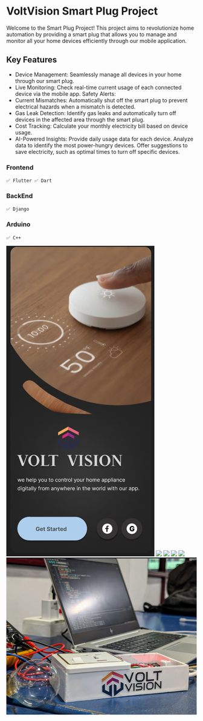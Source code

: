# VoltVision Smart Plug Project

Welcome to the Smart Plug Project! This project aims to revolutionize home automation by providing a smart plug that allows you to manage and monitor all your home devices efficiently through our mobile application.

## Key Features

- Device Management: Seamlessly manage all devices in your home through our smart plug.
- Live Monitoring: Check real-time current usage of each connected device via the mobile app.
                   Safety Alerts:
- Current Mismatches: Automatically shut off the smart plug to prevent electrical hazards when a mismatch is detected.
- Gas Leak Detection: Identify gas leaks and automatically turn off devices in the affected area through the smart plug.
- Cost Tracking: Calculate your monthly electricity bill based on device usage.
- AI-Powered Insights:
        Provide daily usage data for each device.
        Analyze data to identify the most power-hungry devices.
        Offer suggestions to save electricity, such as optimal times to turn off specific devices.


### Frontend
    ✅ Flutter ✅ Dart

### BackEnd
    ✅ Django

### Arduino
    ✅ C++

<img src="screenimage/getstartedpage.png">
<img src="screenimage/permissionpage.png.png">
<img src="screenimage/homepage.png.png">
<img src="screenimage/devicemanuallyaddpage.png.png">
<img src="screenimage/livemonitoringpage.png.png">

<img src="screenimage/voltvisionsmartplug.png">
